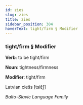 ```yaml
---
id: zies
slug: zies
title: zies
sidebar_position: 304
hoverText: tight/firm § Modifier
---
```


### tight/firm § Modifier

**Verb**: to be tight/firm

**Noun**: tightness/firmness

**Modifier**: tight/firm

Latvian ciešs [tsiɛ̂ʃ]

*Balto-Slavic Language Family*
